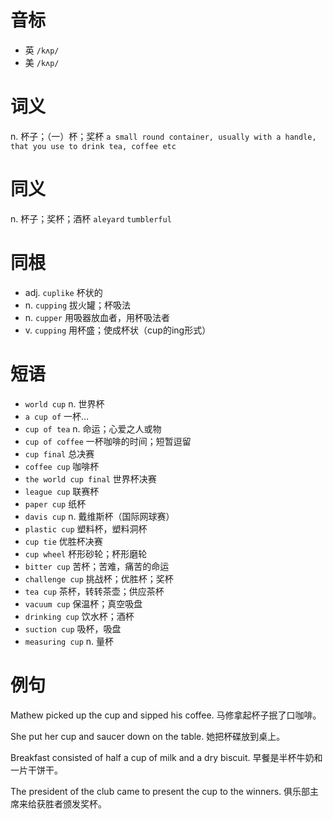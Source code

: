 # 音标

- 英 `/kʌp/`
- 美 `/kʌp/`

# 词义

n. 杯子；（一）杯；奖杯
`a small round container, usually with a handle, that you use to drink tea, coffee etc`

# 同义

n. 杯子；奖杯；酒杯
`aleyard` `tumblerful`

# 同根

- adj. `cuplike` 杯状的
- n. `cupping` 拔火罐；杯吸法
- n. `cupper` 用吸器放血者，用杯吸法者
- v. `cupping` 用杯盛；使成杯状（cup的ing形式）

# 短语

- `world cup` n. 世界杯
- `a cup of` 一杯…
- `cup of tea` n. 命运；心爱之人或物
- `cup of coffee` 一杯咖啡的时间；短暂逗留
- `cup final` 总决赛
- `coffee cup` 咖啡杯
- `the world cup final` 世界杯决赛
- `league cup` 联赛杯
- `paper cup` 纸杯
- `davis cup` n. 戴维斯杯（国际网球赛）
- `plastic cup` 塑料杯，塑料洞杯
- `cup tie` 优胜杯决赛
- `cup wheel` 杯形砂轮；杯形磨轮
- `bitter cup` 苦杯；苦难，痛苦的命运
- `challenge cup` 挑战杯；优胜杯；奖杯
- `tea cup` 茶杯，转转茶壶；供应茶杯
- `vacuum cup` 保温杯；真空吸盘
- `drinking cup` 饮水杯；酒杯
- `suction cup` 吸杯，吸盘
- `measuring cup` n. 量杯

# 例句

Mathew picked up the cup and sipped his coffee.
马修拿起杯子抿了口咖啡。

She put her cup and saucer down on the table.
她把杯碟放到桌上。

Breakfast consisted of half a cup of milk and a dry biscuit.
早餐是半杯牛奶和一片干饼干。

The president of the club came to present the cup to the winners.
俱乐部主席来给获胜者颁发奖杯。


